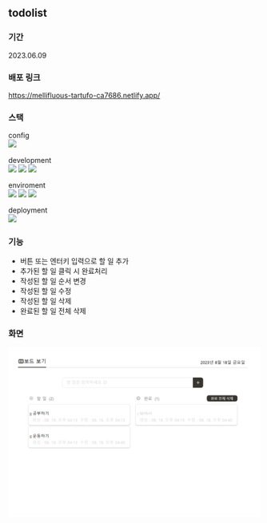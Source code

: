 ## todolist

### 기간

2023.06.09

### 배포 링크

https://mellifluous-tartufo-ca7686.netlify.app/

### 스택

config  
<img src="https://img.shields.io/badge/npm-CB3837?style=flat&logo=npm&CB3837&logoColor=white"/></a>

development  
<img src="https://img.shields.io/badge/react-61DAFB?style=flat&logo=react&logoColor=white"/></a>
<img src="https://img.shields.io/badge/typescript-3178C6?style=flat&logo=typescript&logoColor=white"/></a>
<img src="https://img.shields.io/badge/styledcomponents-DB7093?style=flat&logo=styledcomponents&logoColor=white"/></a>

enviroment  
<img src="https://img.shields.io/badge/github-181717?style=flat&logo=github&logoColor=white"/></a>
<img src="https://img.shields.io/badge/git-F05032?style=flat&logo=git&logoColor=white"/></a>
<img src="https://img.shields.io/badge/visualstudiocode-007ACC?style=flat&logo=visualstudiocode&logoColor=white"/></a>

deployment  
<img src="https://img.shields.io/badge/netlify-00C7B7?style=flat&logo=netlify&logoColor=white"/></a>

### 기능

- 버튼 또는 엔터키 입력으로 할 일 추가
- 추가된 할 일 클릭 시 완료처리
- 작성된 할 일 순서 변경
- 작성된 할 일 수정
- 작성된 할 일 삭제
- 완료된 할 일 전체 삭제

### 화면

![](https://github.com/7581058/images/blob/main/react-ts-todo/screenshot.png?raw=true)
